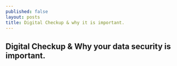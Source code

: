 ```yaml
---
published: false
layout: posts
title: Digital Checkup & why it is important.
---
```


## Digital Checkup & Why your data security is important.
